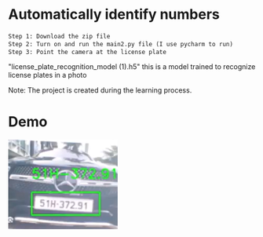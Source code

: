 # Automatically identify numbers
	Step 1: Download the zip file
	Step 2: Turn on and run the main2.py file (I use pycharm to run)
	Step 3: Point the camera at the license plate
 
"license_plate_recognition_model (1).h5" this is a model trained to recognize license plates in a photo

Note: The project is created during the learning process.

# Demo
![IMG demo](https://github.com/BaoMinh000/Automatically_recognize_license_plates/blob/1be333db1ebed53c622c0acfbe64e03c3bf8e491/Screenshot%202024-09-29%20180030.png)
